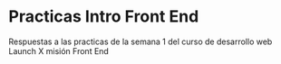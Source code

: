 # Practicas Intro Front End
Respuestas a las practicas de la semana 1 del curso de desarrollo web Launch X misión Front End
